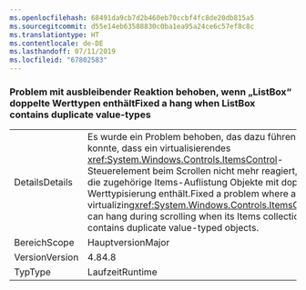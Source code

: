 ```yaml
---
ms.openlocfilehash: 68491da9cb7d2b460eb70ccbf4fc8de20db815a5
ms.sourcegitcommit: d55e14eb63588830c0ba1ea95a24ce6c57ef8c8c
ms.translationtype: HT
ms.contentlocale: de-DE
ms.lasthandoff: 07/11/2019
ms.locfileid: "67802583"
---
```

### <a name="fixed-a-hang-when-listbox-contains-duplicate-value-types"></a><span data-ttu-id="4adc9-101">Problem mit ausbleibender Reaktion behoben, wenn „ListBox“ doppelte Werttypen enthält</span><span class="sxs-lookup"><span data-stu-id="4adc9-101">Fixed a hang when ListBox contains duplicate value-types</span></span>

|   |   |
|---|---|
|<span data-ttu-id="4adc9-102">Details</span><span class="sxs-lookup"><span data-stu-id="4adc9-102">Details</span></span>|<span data-ttu-id="4adc9-103">Es wurde ein Problem behoben, das dazu führen konnte, dass ein virtualisierendes <xref:System.Windows.Controls.ItemsControl>-Steuerelement beim Scrollen nicht mehr reagiert, wenn die zugehörige Items-Auflistung Objekte mit doppelter Werttypisierung enthält.</span><span class="sxs-lookup"><span data-stu-id="4adc9-103">Fixed a problem where a virtualizing<xref:System.Windows.Controls.ItemsControl> can hang during scrolling when its Items collection contains duplicate value-typed objects.</span></span>|
|<span data-ttu-id="4adc9-104">Bereich</span><span class="sxs-lookup"><span data-stu-id="4adc9-104">Scope</span></span>|<span data-ttu-id="4adc9-105">Hauptversion</span><span class="sxs-lookup"><span data-stu-id="4adc9-105">Major</span></span>|
|<span data-ttu-id="4adc9-106">Version</span><span class="sxs-lookup"><span data-stu-id="4adc9-106">Version</span></span>|<span data-ttu-id="4adc9-107">4.8</span><span class="sxs-lookup"><span data-stu-id="4adc9-107">4.8</span></span>|
|<span data-ttu-id="4adc9-108">Typ</span><span class="sxs-lookup"><span data-stu-id="4adc9-108">Type</span></span>|<span data-ttu-id="4adc9-109">Laufzeit</span><span class="sxs-lookup"><span data-stu-id="4adc9-109">Runtime</span></span>|


